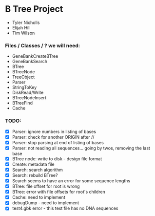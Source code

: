 # B Tree Project
* Tyler Nicholls
* Elijah Hill
* Tim Wilson


### Files / Classes / ? we will need:
* GeneBankCreateBTree
* GeneBankSearch
* BTree
* BTreeNode
* TreeObject
* Parser
* StringToKey
* DiskRead/Write
* BTreeNodeInsert
* BTreeFind
* Cache

### TODO:
- [x] Parser: ignore numbers in listing of bases
- [x] Parser: check for another ORIGIN after //
- [x] Parser: stop parsing at end of listing of bases 
- [x] Parser: not reading all sequences... going by twos, removing the last base
- [x] BTree node: write to disk - design file format
- [x] Create: metadata file
- [x] Search: search algorithm
- [x] Search: rebuild BTree?
- [x] Search seems to have an error for some sequence lengths
- [x] BTree: file offset for root is wrong
- [x] BTree: error with file offsets for root's children
- [x] Cache: need to implement
- [x] debugDump - need to implement
- [x] test4.gbk error - this test file has no DNA sequences
